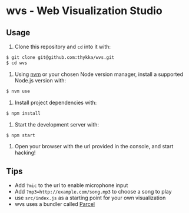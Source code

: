 # wvs - Web Visualization Studio

## Usage

1. Clone this repository and `cd` into it with:

```bash
$ git clone git@github.com:thykka/wvs.git
$ cd wvs
```

1. Using [nvm](https://github.com/nvm-sh/nvm) or your chosen Node version manager, install a supported Node.js version with:

```bash
$ nvm use
````

1. Install project dependencies with:

```bash
$ npm install
```

1. Start the development server with:

```bash
$ npm start
```

1. Open your browser with the url provided in the console, and start hacking!

## Tips

- Add `?mic` to the url to enable microphone input
- Add `?mp3=http://example.com/song.mp3` to choose a song to play
- use `src/index.js` as a starting point for your own visualization
- wvs uses a bundler called [Parcel](https://parceljs.org/)
